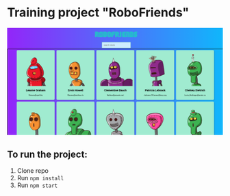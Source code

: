 # Training project "RoboFriends"
![Main Window of project](/public/startpage.png)
## To run the project:

1. Clone repo
2. Run `npm install`
3. Run `npm start`
